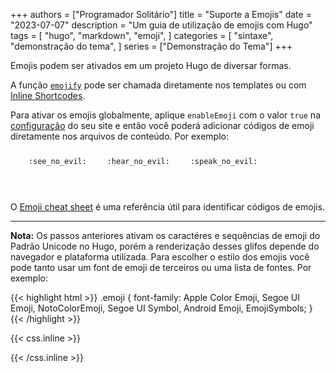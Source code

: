 +++
authors = ["Programador Solitário"]
title = "Suporte a Emojis"
date = "2023-07-07"
description = "Um guia de utilização de emojis com Hugo"
tags = [
    "hugo",
    "markdown",
    "emoji",
]
categories = [
    "sintaxe",
    "demonstração do tema",
]
series = ["Demonstração do Tema"]
+++

Emojis podem ser ativados em um projeto Hugo de diversar formas.

<!--more-->

A função [`emojify`](https://gohugo.io/functions/emojify/) pode ser chamada diretamente nos templates ou com [Inline Shortcodes](https://gohugo.io/templates/shortcode-templates/#inline-shortcodes).

Para ativar os emojis globalmente, aplique `enableEmoji` com o valor `true` na [configuração](https://gohugo.io/getting-started/configuration/) do seu site e então você poderá adicionar códigos de emoji diretamente nos arquivos de conteúdo. Por exemplo:

<p><span class="nowrap"><span class="emojify">🙈</span> <code>:see_no_evil:</code></span>  <span class="nowrap"><span class="emojify">🙉</span> <code>:hear_no_evil:</code></span>  <span class="nowrap"><span class="emojify">🙊</span> <code>:speak_no_evil:</code></span></p>
<br>

O [Emoji cheat sheet](http://www.emoji-cheat-sheet.com/) é uma referência útil para identificar códigos de emojis.

---

**Nota:** Os passos anteriores ativam os caractéres e sequências de emoji do Padrão Unicode no Hugo, porém a renderização desses glifos depende do navegador e plataforma utilizada. Para escolher o estilo dos emojis você pode tanto usar um font de emoji de terceiros ou uma lista de fontes. Por exemplo:

{{< highlight html >}}
.emoji {
font-family: Apple Color Emoji, Segoe UI Emoji, NotoColorEmoji, Segoe UI Symbol, Android Emoji, EmojiSymbols;
}
{{< /highlight >}}

{{< css.inline >}}

<style>
.emojify {
	font-family: Apple Color Emoji, Segoe UI Emoji, NotoColorEmoji, Segoe UI Symbol, Android Emoji, EmojiSymbols;
	font-size: 2rem;
	vertical-align: middle;
}
@media screen and (max-width:650px) {
  .nowrap {
    display: block;
    margin: 25px 0;
  }
}
</style>

{{< /css.inline >}}
